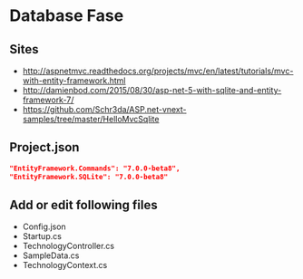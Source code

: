 # Database Fase

## Sites

- http://aspnetmvc.readthedocs.org/projects/mvc/en/latest/tutorials/mvc-with-entity-framework.html
- http://damienbod.com/2015/08/30/asp-net-5-with-sqlite-and-entity-framework-7/
- https://github.com/Schr3da/ASP.net-vnext-samples/tree/master/HelloMvcSqlite

## Project.json

```json
"EntityFramework.Commands": "7.0.0-beta8",
"EntityFramework.SQLite": "7.0.0-beta8"
```

## Add or edit following files

- Config.json
- Startup.cs
- TechnologyController.cs
- SampleData.cs
- TechnologyContext.cs